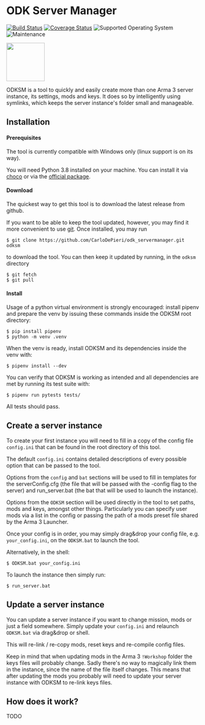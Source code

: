 # ODK Server Manager
[![Build Status](https://travis-ci.com/CarloDePieri/odk_servermanager.svg?branch=master)](https://travis-ci.com/CarloDePieri/odk_servermanager)
[![Coverage Status](https://coveralls.io/repos/github/CarloDePieri/odk_servermanager/badge.svg?branch=master)](https://coveralls.io/github/CarloDePieri/odk_servermanager?branch=master)
![Supported Operating System](https://img.shields.io/badge/os-Windows-blue)
![Maintenance](https://img.shields.io/maintenance/yes/2020)

[<img src="https://www.odkclan.it/immagini/loghi/logo_home.png" height="100">](https://www.odkclan.it/)

ODKSM is a tool to quickly and easily create more than one Arma 3 server instance, its settings, mods and keys. It does 
so by intelligently using symlinks, which keeps the server instance's folder small and manageable.

## Installation

#### Prerequisites
The tool is currently compatible with Windows only (linux support is on its way).

You will need Python 3.8 installed on your machine. You can install it via 
[choco](https://chocolatey.org/packages/python/3.8.2) or via the [official package](https://www.python.org/ftp/python/3.8.2/python-3.8.2.exe).

#### Download
The quickest way to get this tool is to download the latest release from github.

If you want to be able to keep the tool updated, however, you may find it more convenient to use [git](https://git-scm.com/download/win).
Once installed, you may run 
```
$ git clone https://github.com/CarloDePieri/odk_servermanager.git odksm 
```
to download the tool. You can then keep it updated by running, in the `odksm` directory
```
$ git fetch
$ git pull
```

#### Install
Usage of a python virtual environment is strongly encouraged: install pipenv and prepare the venv by issuing these 
commands inside the ODKSM root directory:
```
$ pip install pipenv
$ python -m venv .venv
```
When the venv is ready, install ODKSM and its dependencies inside the venv with:
```
$ pipenv install --dev
```
You can verify that ODKSM is working as intended and all dependencies are met by running its test suite with:
```
$ pipenv run pytests tests/
```
All tests should pass.


## Create a server instance
To create your first instance you will need to fill in a copy of the config file `config.ini` that can be found
in the root directory of this tool.

The default `config.ini` contains detailed descriptions of every possible option that can be passed to the tool. 

Options from the `config` and `bat` sections will be used to fill in templates for the serverConfig.cfg (the file 
that will be passed with the -config flag to the server) and run_server.bat (the bat that will be used to launch 
the instance).

Options from the `ODKSM` section will be used directly in the tool to set paths, mods and keys, amongst other things. 
Particularly you can specify user mods via a list in the config or passing the path of a mods preset file shared by the 
Arma 3 Launcher. 

Once your config is in order, you may simply drag&drop your config file, e.g. `your_config.ini`, on the `ODKSM.bat` 
to launch the tool.

Alternatively, in the shell:
```
$ ODKSM.bat your_config.ini
```

To launch the instance then simply run:
```
$ run_server.bat
```

## Update a server instance
You can update a server instance if you want to change mission, mods or just a field somewhere. Simply update your 
`config.ini` and relaunch `ODKSM.bat` via drag&drop or shell.

This will re-link / re-copy mods, reset keys and re-compile config files.

Keep in mind that when updating mods in the Arma 3 `!Workshop` folder the keys files will probably change. Sadly there's
 no way to magically link them in the instance, since the name of the file itself changes. This means that after updating 
 the mods you probably will need to update your server instance with ODKSM to re-link keys files.
 
 
## How does it work?
TODO
